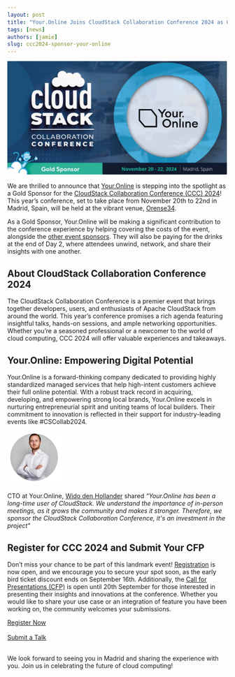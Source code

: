 ```yaml
---
layout: post
title: "Your.Online Joins CloudStack Collaboration Conference 2024 as Gold Sponsor!"
tags: [news]
authors: [jamie]
slug: ccc2024-sponsor-your-online
---
```


[![](banner.png "Your.Online Joins CloudStack Collaboration Conference 2024 as Gold Sponsor!")](/blog/ccc2024-sponsor-your-online)

We are thrilled to announce that [Your.Online](https://your.online) is stepping
into the spotlight as a Gold Sponsor for the [CloudStack Collaboration
Conference (CCC) 2024](https://www.cloudstackcollab.org)! This year’s
conference, set to take place from November 20th to 22nd in Madrid, Spain, will
be held at the vibrant venue,
[Orense34](https://www.meetingplace.es/en/orense-34/).

As a Gold Sponsor, Your.Online will be making a significant contribution to the
conference experience by helping covering the costs of the event, alongside the
[other event sponsors](https://www.cloudstackcollab.org/#sponsors). They will
also be paying for the drinks at the end of Day 2, where attendees unwind,
network, and share their insights with one another.

<!-- truncate -->

## About CloudStack Collaboration Conference 2024

The CloudStack Collaboration Conference is a premier event that brings together
developers, users, and enthusiasts of Apache CloudStack from around the world.
This year’s conference promises a rich agenda featuring insightful talks,
hands-on sessions, and ample networking opportunities. Whether you’re a seasoned
professional or a newcomer to the world of cloud computing, CCC 2024 will offer
valuable experiences and takeaways.

## Your.Online: Empowering Digital Potential

Your.Online is a forward-thinking company dedicated to providing highly
standardized managed services that help high-intent customers achieve their full
online potential. With a robust track record in acquiring, developing, and
empowering strong local brands, Your.Online excels in nurturing entrepreneurial
spirit and uniting teams of local builders. Their commitment to innovation is
reflected in their support for industry-leading events like #CSCollab2024.

<div className="row">
<div className="col col--3">

![](wido.png)

</div>

<div className="col col--9">

CTO at Your.Online, [Wido den Hollander](https://www.linkedin.com/in/widodh/)
shared *“Your.Online has been a long-time user of CloudStack. We understand the
importance of in-person meetings, as it grows the community and makes it
stronger. Therefore, we sponsor the CloudStack Collaboration Conference, it's an
investment in the project"*

</div>
</div>

## Register for CCC 2024 and Submit Your CFP

Don’t miss your chance to be part of this landmark event!
[Registration](https://www.eventbrite.com/e/cloudstack-collaboration-conference-2024-tickets-879401903767)
is now open, and we encourage you to secure your spot soon, as the early bird
ticket discount ends on September 16th. Additionally, the [Call for Presentations
(CFP)](https://docs.google.com/forms/d/e/1FAIpQLSdzhEy-v68wyVQcBY3AnQT7OeDVs4xnfvlt3wIlLxV50dP11w/viewform)
is open until 20th September for those interested in presenting their
insights and innovations at the conference. Whether you would like to share your
use case or an integration of feature you have been working on, the community
welcomes your submissions.

<div class="col col-3 col-lg text-center">
<a class="button button--primary"
href="https://www.eventbrite.com/e/cloudstack-collaboration-conference-2024-tickets-879401903767" target="_blank">Register Now</a>
</div>
<br/>
<div class="col col-3 col-lg text-center">
<a class="button button--primary"
href="https://docs.google.com/forms/d/e/1FAIpQLSdzhEy-v68wyVQcBY3AnQT7OeDVs4xnfvlt3wIlLxV50dP11w/viewform" target="_blank">Submit a Talk</a>
</div>
<br/>

We look forward to seeing you in Madrid and sharing the experience with you.
Join us in celebrating the future of cloud computing!

